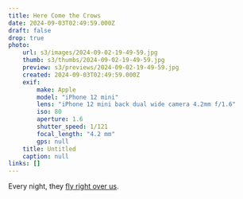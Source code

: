 ```yaml
---
title: Here Come the Crows
date: 2024-09-03T02:49:59.000Z
draft: false
drop: true
photo:
    url: s3/images/2024-09-02-19-49-59.jpg
    thumb: s3/thumbs/2024-09-02-19-49-59.jpg
    preview: s3/previews/2024-09-02-19-49-59.jpg
    created: 2024-09-03T02:49:59.000Z
    exif:
        make: Apple
        model: "iPhone 12 mini"
        lens: "iPhone 12 mini back dual wide camera 4.2mm f/1.6"
        iso: 80
        aperture: 1.6
        shutter_speed: 1/121
        focal_length: "4.2 mm"
        gps: null
    title: Untitled
    caption: null
links: []
---
```


Every night, they [fly right over us](https://environment.uw.edu/news/2021/12/a-story-of-10000-crows-the-nightly-migration-to-uw-bothell-campus/).
